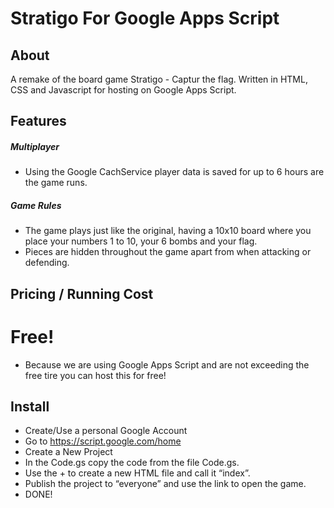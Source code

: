 # Stratigo For Google Apps Script
## About
A remake of the board game Stratigo - Captur the flag. Written in HTML, CSS and Javascript for hosting on Google Apps Script.
## Features
##### Multiplayer
* Using the Google CachService player data is saved for up to 6 hours are the game runs.
##### Game Rules
* The game plays just like the original, having a 10x10 board where you place your numbers 1 to 10, your 6 bombs and your flag. 
* Pieces are hidden throughout the game apart from when attacking or defending.
## Pricing / Running Cost
# Free!
* Because we are using Google Apps Script and are not exceeding the free tire you can host this for free!
## Install
* Create/Use a personal Google Account
* Go to https://script.google.com/home 
* Create a New Project
* In the Code.gs copy the code from the file Code.gs.
* Use the + to create a new HTML file and call it “index”.
* Publish the project to “everyone” and use the link to open the game.
* DONE!

